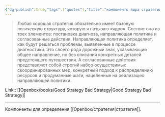 ```yaml
---
{"dg-publish":true,"tags":["quotes"],"title":"компоненты ядра стратегии","date":"2022-06-16T08:05:16+03:00","modified_at":"2023-11-09T10:20:45+04:00","alias":"компоненты ядра стратегии","dg-path":"/quotes/202206160805.md","permalink":"/quotes/202206160805/","dgPassFrontmatter":true}
---
```



> Любая хорошая стратегия обязательно имеет базовую логическую структуру, которую я называю «ядро». Состоит оно из трех элементов: постановка диагноза, направляющая политика и согласованные действия. Направляющая политика определяет, как будут решаться проблемы, выявленные в процессе диагностики. Это своего рода дорожный знак, указывающий общее направление, но без описания конкретных деталей предстоящего путешествия. А согласованные действия представляют собой строгий набор осуществимых скоординированных мер, конкретный подход к распределению ресурсов и продуманные шаги, нацеленные на реализацию направляющей политики.

Link:: [[Openbox/books/Good Strategy Bad Strategy\|Good Strategy Bad Strategy]]

---

Компоненты для определения [[Openbox/стратегия\|стратегия]].
